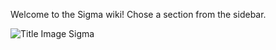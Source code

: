 Welcome to the Sigma wiki! Chose a section from the sidebar.

![Title Image Sigma](https://github.com/Neo23x0/sigma/blob/master/images/Sigma_0.3_inverted_title_wiki.png)
